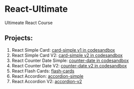 # React-Ultimate
Ultimeate React Course

## Projects:
1. React Simple Card: [card-simple v1 in codesandbox](https://codesandbox.io/s/blazing-leftpad-cx722x?file=/src/index.js)
2. React Simple Card V2: [card-simple v2 in codesandbox](https://codesandbox.io/s/card-simple-qclwpm)
3. React Counter Date Simple: [counter-date in codesandbox](https://codesandbox.io/s/counterdate-simple-ncvp9y?file=/src/App.js)
4. React Counter Date V2: [counter-date v2 in codesandbox](https://codesandbox.io/s/counterdate-simple-v2-rq8nq7?file=/src/App.js)
5. React Flash Cards: [flash-cards](https://codesandbox.io/s/flash-cards-vf4rfw?file=/src/App.js)
6. React Accordion: [accordion-simple](https://codesandbox.io/s/accordion-simple-tx2vgs)
7. React Accordion V2: [accordion-v2](https://codesandbox.io/s/accordion-simple-v2-mlcxk2)
